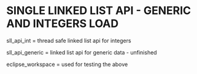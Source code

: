 # SINGLE LINKED LIST API - GENERIC AND INTEGERS LOAD 

sll_api_int = thread safe linked list api for integers 

sll_api_generic = linked list api for generic data - unfinished 

eclipse_workspace = used for testing the above 

